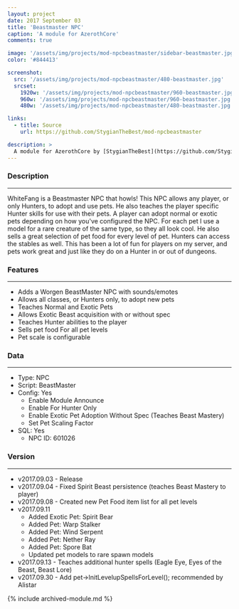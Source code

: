 ```yaml
---
layout: project
date: 2017 September 03
title: 'Beastmaster NPC'
caption: 'A module for AzerothCore'
comments: true

image: '/assets/img/projects/mod-npcbeastmaster/sidebar-beastmaster.jpg'
color: '#844413'

screenshot:
  src: '/assets/img/projects/mod-npcbeastmaster/480-beastmaster.jpg'
  srcset:
    1920w: '/assets/img/projects/mod-npcbeastmaster/960-beastmaster.jpg'
    960w: '/assets/img/projects/mod-npcbeastmaster/960-beastmaster.jpg'
    480w: '/assets/img/projects/mod-npcbeastmaster/480-beastmaster.jpg'

links:
  - title: Source
    url: https://github.com/StygianTheBest/mod-npcbeastmaster

description: >
  A module for AzerothCore by [StygianTheBest](https://github.com/StygianTheBest/){:target="_blank"}.
---
```


### Description ###
------------------------------------------------------------------------------------------------------------------
WhiteFang is a Beastmaster NPC that howls! This NPC allows any player, or only Hunters, to adopt and use pets. He 
also teaches the player specific Hunter skills for use with their pets. A player can adopt normal or exotic pets
depending on how you've configured the NPC. For each pet I use a model for a rare creature of the same type, so
they all look cool. He also sells a great selection of pet food for every level of pet. Hunters can access the 
stables as well. This has been a lot of fun for players on my server, and pets work great and just like they do
on a Hunter in or out of dungeons.


### Features ###
------------------------------------------------------------------------------------------------------------------
- Adds a Worgen BeastMaster NPC with sounds/emotes
- Allows all classes, or Hunters only, to adopt new pets
- Teaches Normal and Exotic Pets
- Allows Exotic Beast acquisition with or without spec
- Teaches Hunter abilities to the player
- Sells pet food For all pet levels
- Pet scale is configurable

### Data ###
------------------------------------------------------------------------------------------------------------------
- Type: NPC
- Script: BeastMaster
- Config: Yes
    - Enable Module Announce
    - Enable For Hunter Only
    - Enable Exotic Pet Adoption Without Spec (Teaches Beast Mastery)
    - Set Pet Scaling Factor
- SQL: Yes
    - NPC ID: 601026


### Version ###
------------------------------------------------------------------------------------------------------------------
- v2017.09.03 - Release
- v2017.09.04 - Fixed Spirit Beast persistence (teaches Beast Mastery to player)
- v2017.09.08 - Created new Pet Food item list for all pet levels
- v2017.09.11
    - Added Exotic Pet: Spirit Bear
    - Added Pet: Warp Stalker
    - Added Pet: Wind Serpent
    - Added Pet: Nether Ray
    - Added Pet: Spore Bat
    - Updated pet models to rare spawn models
- v2017.09.13 - Teaches additional hunter spells (Eagle Eye, Eyes of the Beast, Beast Lore)
- v2017.09.30 - Add pet->InitLevelupSpellsForLevel(); recommended by Alistar

{% include archived-module.md %}